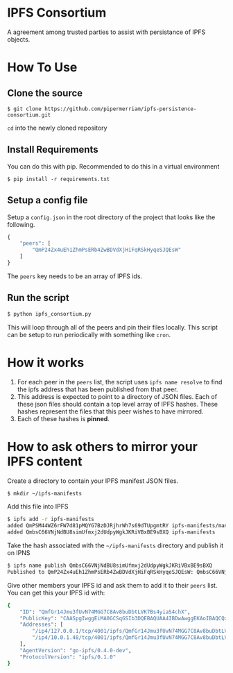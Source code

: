 # IPFS Consortium

A agreement among trusted parties to assist with persistance of IPFS objects.


# How To Use

## Clone the source

```
$ git clone https://github.com/pipermerriam/ipfs-persistence-consortium.git
```

`cd` into the newly cloned repository

## Install Requirements

You can do this with pip.  Recommended to do this in a virtual environment

```
$ pip install -r requirements.txt
```

## Setup a config file

Setup a `config.json` in the root directory of the project that looks like the
following.

```javascript
{
    "peers": [
        "QmP24Zx4uEh1ZhmPsERb4ZwBDVdXjHiFqRSkHyqeSJQEsW"
    ]
}
```

The `peers` key needs to be an array of IPFS ids.


## Run the script

```bash
$ python ipfs_consortium.py
```

This will loop through all of the peers and pin their files locally.  This
script can be setup to run periodically with something like `cron`.


# How it works

1. For each peer in the `peers` list, the script uses `ipfs name resolve` to
   find the ipfs address that has been published from that peer.
2. This address is expected to point to a directory of JSON files.  Each of
   these json files should contain a top level array of IPFS hashes.  These hashes
   represent the files that this peer wishes to have mirrored.
3. Each of these hashes is **pinned**.

# How to ask others to mirror your IPFS content

Create a directory to contain your IPFS manifest JSON files.

```bash
$ mkdir ~/ipfs-manifests
```

Add this file into IPFS

```bash
$ ipfs add -r ipfs-manifests
added QmPSM44WZ6rFW7d81pMQYG7BzDJRjhrWh7s69dTUpgmtRY ipfs-manifests/manifest-1.json
added QmbsC66VNjNdBU8simUfmxj2dUdpyWgkJKRiVBxBE9sBXQ ipfs-manifests
```

Take the hash associated with the `~/ipfs-manifests` directory and publish it
on IPNS

```bash
$ ipfs name publish QmbsC66VNjNdBU8simUfmxj2dUdpyWgkJKRiVBxBE9sBXQ
Published to QmP24Zx4uEh1ZhmPsERb4ZwBDVdXjHiFqRSkHyqeSJQEsW: QmbsC66VNjNdBU8simUfmxj2dUdpyWgkJKRiVBxBE9sBXQ
```

Give other members your IPFS id and ask them to add it to their `peers` list.
You can get this your IPFS id with:

```bash
{
    "ID": "QmfGr14Jmu3fUvN74MGG7C8Av8buDbtLVK7Bs4yiaS4chX",
    "PublicKey": "CAASpgIwggEiMA0GCSqGSIb3DQEBAQUAA4IBDwAwggEKAoIBAQCQxRzWJvimlHD0sHY8+n5X4TYhj2tNLVfiJZLJz1vZRMwSTqgmMyrFEh2o+4B21EtfR6tf0eKLwUerfPR0DUWRjJv4YL1+SidNxESsqIaENPBsaLwhGRFXM3PYeW+UjlTjrEybOf2cCY1h8+9XrlCMLHPROzS+QHbAW4Elz7CfqmbMbhDVXEuIVkDQxvXPVgVQEFwkKYexwfHbeLa2n5WTunsSec6GlEUfbwQOlmb/iMYfu2HfPztmwS1wXk1d4WvsUiB53gqljp7jsTPaE5YD4wyyUlQDeulO1zCdDjq2gQDxjtZ0fUzLfJU3dsdnpPcP1KQzvvSEAxNedjAsRRQTAgMBAAE=",
    "Addresses": [
        "/ip4/127.0.0.1/tcp/4001/ipfs/QmfGr14Jmu3fUvN74MGG7C8Av8buDbtLVK7Bs4yiaS4chX",
        "/ip4/10.0.1.48/tcp/4001/ipfs/QmfGr14Jmu3fUvN74MGG7C8Av8buDbtLVK7Bs4yiaS4chX"
    ],
    "AgentVersion": "go-ipfs/0.4.0-dev",
    "ProtocolVersion": "ipfs/0.1.0"
}
```
